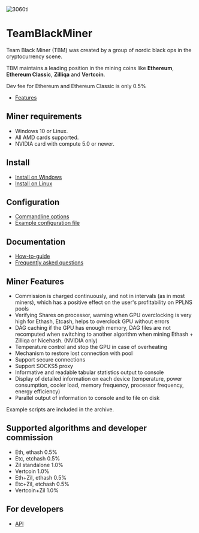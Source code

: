 ![3060ti](https://user-images.githubusercontent.com/9572668/136000933-0a3021cf-5197-4dc4-bd27-a17857cecd85.jpeg)

# TeamBlackMiner
Team Black Miner (TBM) was created by a group of nordic black ops in the cryptocurrency scene.

TBM maintains a leading position in the mining coins like **Ethereum**, **Ethereum Classic**, **Zilliqa** and **Vertcoin**.

Dev fee for Ethereum and Ethereum Classic is only 0.5%

* [Features](https://github.com/sp-hash/TeamBlackMiner#miner-features)

## Miner requirements
+ Windows 10 or Linux.
+ All AMD cards supported.
+ NVIDIA card with compute 5.0 or newer.                

## Install
* [Install on Windows](https://github.com/sp-hash/TeamBlackMiner/blob/main/INSTALL_WINDOWS.md)
* [Install on Linux](https://github.com/sp-hash/TeamBlackMiner/blob/main/INSTALL_LINUX.md)

## Configuration

* [Commandline options](https://github.com/sp-hash/TeamBlackMiner/blob/main/OPTIONS.md)
* [Example configuration file](https://github.com/sp-hash/TeamBlackMiner/blob/main/CONFIG_FILE.md)

## Documentation
* [How-to-guide](https://github.com/sp-hash/TeamBlackMiner/blob/main/HOW-TO.md)
* [Frequently asked questions](https://github.com/sp-hash/TeamBlackMiner/blob/main/FAQ.md)

## Miner Features
+ Commission is charged continuously, and not in intervals (as in most miners), which has a positive effect on the user's profitability on PPLNS pools
+ Verifying Shares on processor, warning when GPU overclocking is very high for Ethash, Etcash, helps to overclock GPU without errors
+ DAG caching if the GPU has enough memory, DAG files are not recomputed when switching to another algorithm when mining Ethash + Zilliqa or Nicehash. (NVIDIA only)
+ Temperature control and stop the GPU in case of overheating
+ Mechanism to restore lost connection with pool
+ Support secure connections
+ Support SOCKS5 proxy
+ Informative and readable tabular statistics output to console
+ Display of detailed information on each device (temperature, power consumption, cooler load, memory frequency, processor frequency, energy efficiency)
+ Parallel output of information to console and to file on disk

Example scripts are included in the archive.

## Supported algorithms and developer commission
+ Eth, ethash              0.5%                   
+ Etc, etchash             0.5%                 
+ Zil standalone           1.0%                 
+ Vertcoin                 1.0%               
+ Eth+Zil, ethash          0.5%              
+ Etc+Zil, etchash         0.5%                 
+ Vertcoin+Zil	         1.0%            

## For developers

* [API](https://github.com/sp-hash/TeamBlackMiner/blob/main/API.md)
